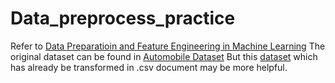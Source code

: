# Data_preprocess_practice
Refer to [Data Preparatioin and Feature Engineering in Machine Learning](https://developers.google.com/machine-learning/data-prep)
The original dataset can be found in [Automobile Dataset](https://archive.ics.uci.edu/ml/datasets/automobile)
But this [dataset](https://storage.googleapis.com/mledu-datasets/cars_data.csv) which has already be transformed in .csv document may be more helpful.
